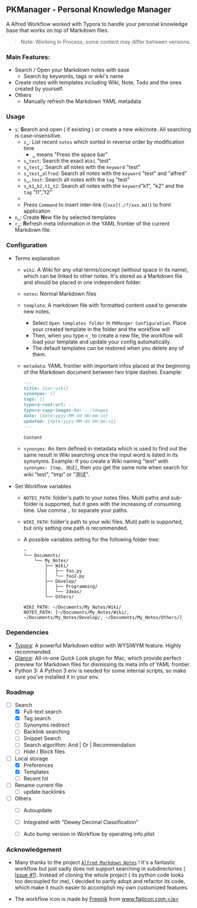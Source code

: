 ## PKManager - Personal Knowledge Manager

A Alfred Workflow worked with Typora to handle your personal knowledge base that works on top of Markdown files.

> Note: Working in Process, some content may differ between versions.

### Main Features:

- Search / Open your Markdown notes with ease
    - Search by keywords, tags or wiki's name
- Create notes with templates including Wiki, Note, Todo and the ones created by yourself.
- Others
    - Manually refresh the Markdown YAML metadata



### Usage

- `s`: **S**earch and open ( if existing ) or create a new wiki/note. All searching is case-insensitive.
    - `s␣`: List recent `notes` which sorted in reverse order by modification time
        - `␣` means "Press the space bar"
    - `s␣test`: Search the exact `Wiki` "test"
    - `s␣test␣`: Search all notes with the `keyword` "test"
    - `s␣test␣alfred`: Search all notes with the `keyword` "test" and "alfred"
    - `s␣,test`: Search all notes with the `tag` "test"
    - `s␣k1␣k2,t1␣t2`: Search all notes with the `keyword`"k1", "k2" and the `tag` "t1","t2"
    -
    - Press `Command` to insert inter-link (`[xxx](./?/xxx.md)`) to front application
- `n␣`: Create **N**ew file by selected templates
- `r␣`: **R**efresh meta information in the YAML frontier of the current Markdown file.



### Configuration

- Terms explanation

    - `wiki`: A Wiki for any vital terms/concept (without space in its name), which can be linked to other notes. It's stored as a Markdown file and should be placed in one independent folder.

    - `notes`: Normal Markdown files

    - `template`: A markdown file with formatted content used to generate new notes.

        - Select `Open templates folder` in `PKManger Configuration`. Place your created template in the folder and the workflow will
        - Then, when you type `n_` to create a new file, the workflow will load your template and update your config automatically.
        - The default templates can be restored when you delete any of them.

    - `metadata`: YAML frontier with important infos placed at the beginning of the Markdown document between two triple dashes. Example:

        ```markdown
        ---
        title: {var:wiki}
        synonyms: []
        tags: []
        typora-root-url: ..
        typora-copy-images-to: ../images
        date: {date:yyyy-MM-dd HH:mm:ss}
        updated: {date:yyyy-MM-dd HH:mm:ss}
        ---

        Content
        ```

    - `synonyms`: An item defined in metadata which is used to find out the same result in Wiki searching once the input word is listed in its synonyms. Example: if you create a Wiki naming "test" with `synonyms: [tmp, 测试]`, then you get the same note when search for wiki "test", "tmp" or "测试".

- Set Workflow variables

    - `NOTES_PATH`: folder's path to your notes files. Multi paths and sub-folder is supported, but it goes with the increasing of consuming time. Use comma `,` to separate your paths.

    - `WIKI_PATH`: folder's path to your wiki files. Mutil path is supported, but only setting one path is recommended.

    - A possible variables setting for the following folder tree:

        ```
        ~
        └── Documents/
            └── My_Notes/
                ├── Wiki/
                │   ├── foo.py
                │   └── foo2.py
                ├── Develop/
                │   ├── Programming/
                │   └── Ideas/
                └── Others/
        ```

        ```
        WIKI_PATH: ~/Documents/My_Notes/Wiki/
        NOTES_PATH: [~/Documents/My_Notes/Wiki/, ~/Documents/My_Notes/Develop/, ~/Documents/My_Notes/Others/]
        ```



### Dependencies

- [Typora](https://typora.io/): A powerful Markdown editor with WYSIWYM feature. Highly recommended.
- [Glance](https://github.com/samuelmeuli/glance): All-in-one Quick Look plugin for Mac, which provide perfect preview for Markdown files for dismissing its meta info of YAML frontier.
- Python 3: A Python 3 env is needed for some internal scripts, so make sure you've installed it in your env.





### Roadmap

- [ ] Search
    - [x] Full-text search
    - [x] Tag search
    - [ ] Synonyms redirect
    - [ ] Backlink searching
    - [ ] Snippet Search
    - [ ] Search algorithm: And | Or | Recommendation
    - [ ] Hide / Block files
- [ ] Local storage
    - [x] Preferences
    - [x] Templates
    - [ ] Recent hit
- [ ] Rename current file
  - [ ] update backlinks
- [ ] Others
    - [ ] Autoupdate
    - [ ] Integrated with "Dewey Decimal Classification"
    - [ ] Auto bump version in Workflow by operating info.plist







### Acknowledgement

- Many thanks to the project [`Alfred Markdown Notes`](https://github.com/Acidham/alfred-markdown-notes) ! It's a fantastic workflow but just sadly does not support searching in subdirectories ([ Issue #1](https://github.com/Acidham/alfred-markdown-notes/issues/1#issuecomment-489371014)). Instead of cloning the whole project ( its python code looks too decoupled for me), I decided to partly adopt and refactor its code, which make it much easier to accomplish my own customized features.

- The workflow icon is made by <a href="https://www.flaticon.com/authors/freepik" title="Freepik">Freepik</a> from <a href="https://www.flaticon.com/" title="Flaticon"> www.flaticon.com.</a>
